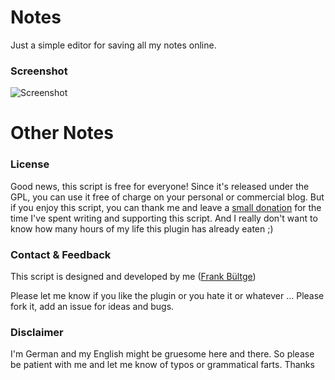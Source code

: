 # Notes
Just a simple editor for saving all my notes online.

### Screenshot
![Screenshot](https://raw.github.com/bueltge/Notes/master/assets/screenshot.png "A screenshot")

# Other Notes

### License
Good news, this script is free for everyone! Since it's released under the GPL, you can use it free of charge on your personal or commercial blog. But if you enjoy this script, you can thank me and leave a [small donation](http://bueltge.de/wunschliste/) for the time I've spent writing and supporting this script. And I really don't want to know how many hours of my life this plugin has already eaten ;)

### Contact & Feedback
This script is designed and developed by me ([Frank Bültge](http://bueltge.de))

Please let me know if you like the plugin or you hate it or whatever ... Please fork it, add an issue for ideas and bugs.

### Disclaimer
I'm German and my English might be gruesome here and there. So please be patient with me and let me know of typos or grammatical farts. Thanks